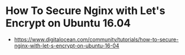 # How To Secure Nginx with Let's Encrypt on Ubuntu 16.04



 * <https://www.digitalocean.com/community/tutorials/how-to-secure-nginx-with-let-s-encrypt-on-ubuntu-16-04>